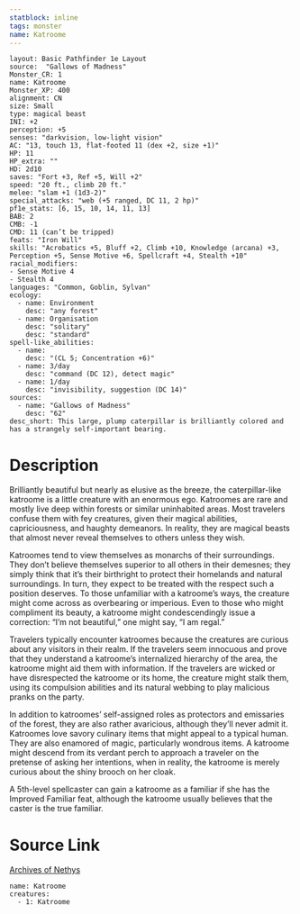 ```yaml
---
statblock: inline
tags: monster
name: Katroome
---
```

```statblock
layout: Basic Pathfinder 1e Layout
source:  "Gallows of Madness"
Monster_CR: 1
name: Katroome
Monster_XP: 400
alignment: CN
size: Small
type: magical beast
INI: +2
perception: +5
senses: "darkvision, low-light vision"
AC: "13, touch 13, flat-footed 11 (dex +2, size +1)"
HP: 11
HP_extra: ""
HD: 2d10
saves: "Fort +3, Ref +5, Will +2"
speed: "20 ft., climb 20 ft."
melee: "slam +1 (1d3-2)"
special_attacks: "web (+5 ranged, DC 11, 2 hp)"
pf1e_stats: [6, 15, 10, 14, 11, 13]
BAB: 2
CMB: -1
CMD: 11 (can’t be tripped)
feats: "Iron Will"
skills: "Acrobatics +5, Bluff +2, Climb +10, Knowledge (arcana) +3, Perception +5, Sense Motive +6, Spellcraft +4, Stealth +10"
racial_modifiers:
- Sense Motive 4
- Stealth 4
languages: "Common, Goblin, Sylvan"
ecology:
  - name: Environment
    desc: "any forest"
  - name: Organisation
    desc: "solitary"
    desc: "standard"
spell-like_abilities:
  - name:
    desc: "(CL 5; Concentration +6)"
  - name: 3/day
    desc: "command (DC 12), detect magic"
  - name: 1/day
    desc: "invisibility, suggestion (DC 14)"
sources:
  - name: "Gallows of Madness"
    desc: "62"
desc_short: This large, plump caterpillar is brilliantly colored and has a strangely self-important bearing.
```
# Description
Brilliantly beautiful but nearly as elusive as the breeze, the caterpillar-like katroome is a little creature with an enormous ego. Katroomes are rare and mostly live deep within forests or similar uninhabited areas. Most travelers confuse them with fey creatures, given their magical abilities, capriciousness, and haughty demeanors. In reality, they are magical beasts that almost never reveal themselves to others unless they wish.

Katroomes tend to view themselves as monarchs of their surroundings. They don’t believe themselves superior to all others in their demesnes; they simply think that it’s their birthright to protect their homelands and natural surroundings. In turn, they expect to be treated with the respect such a position deserves. To those unfamiliar with a katroome’s ways, the creature might come across as overbearing or imperious. Even to those who might compliment its beauty, a katroome might condescendingly issue a correction: “I’m not beautiful,” one might say, “I am regal.”

Travelers typically encounter katroomes because the creatures are curious about any visitors in their realm. If the travelers seem innocuous and prove that they understand a katroome’s internalized hierarchy of the area, the katroome might aid them with information. If the travelers are wicked or have disrespected the katroome or its home, the creature might stalk them, using its compulsion abilities and its natural webbing to play malicious pranks on the party.

In addition to katroomes’ self-assigned roles as protectors and emissaries of the forest, they are also rather avaricious, although they’ll never admit it. Katroomes love savory culinary items that might appeal to a typical human. They are also enamored of magic, particularly wondrous items. A katroome might descend from its verdant perch to approach a traveler on the pretense of asking her intentions, when in reality, the katroome is merely curious about the shiny brooch on her cloak.

A 5th-level spellcaster can gain a katroome as a familiar if she has the Improved Familiar feat, although the katroome usually believes that the caster is the true familiar.
# Source Link
[Archives of Nethys](https://aonprd.com/MonsterDisplay.aspx?ItemName=Katroome)
```encounter-table
name: Katroome
creatures:
  - 1: Katroome
```
